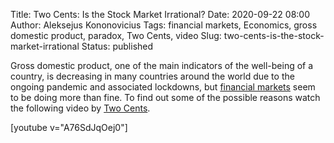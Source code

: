 Title: Two Cents: Is the Stock Market Irrational? 
Date: 2020-09-22 08:00
Author: Aleksejus Kononovicius
Tags: financial markets, Economics, gross domestic product, paradox, Two Cents, video
Slug: two-cents-is-the-stock-market-irrational
Status: published

Gross domestic product, one of the main indicators of the well-being of a
country, is decreasing in many countries around the world due to the ongoing
pandemic and associated lockdowns, but
[financial markets](/tag/financial-markets) seem to be doing more than fine.
To find out some of the possible reasons watch the following video by
[Two Cents](https://www.youtube.com/channel/UCL8w_A8p8P1HWI3k6PR5Z6w).

[youtube v="A76SdJqOej0"]
